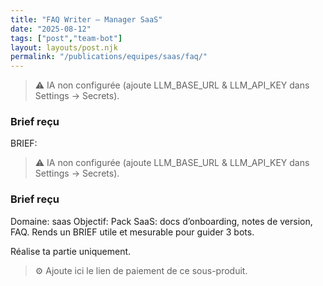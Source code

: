 ```yaml
---
title: "FAQ Writer — Manager SaaS"
date: "2025-08-12"
tags: ["post","team-bot"]
layout: layouts/post.njk
permalink: "/publications/equipes/saas/faq/"
---
```

> ⚠️ IA non configurée (ajoute LLM_BASE_URL & LLM_API_KEY dans Settings → Secrets).

### Brief reçu
BRIEF:
> ⚠️ IA non configurée (ajoute LLM_BASE_URL & LLM_API_KEY dans Settings → Secrets).

### Brief reçu
Domaine: saas
Objectif: Pack SaaS: docs d’onboarding, notes de version, FAQ.
Rends un BRIEF utile et mesurable pour guider 3 bots.

Réalise ta partie uniquement.

> ⚙️ Ajoute ici le lien de paiement de ce sous-produit.
